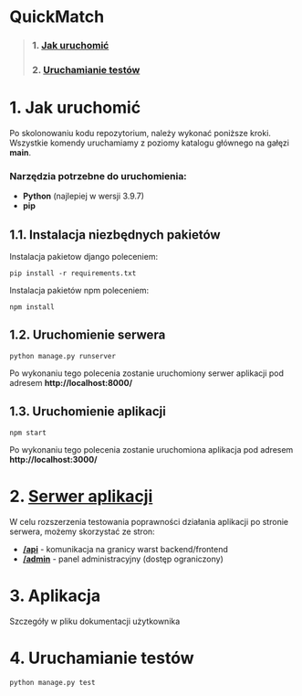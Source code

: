 # QuickMatch

> ### 1. [Jak uruchomić](https://github.com/TripleM-MMM/QuickMatch/blob/main/README.md#1-jak-uruchomi%C4%87-1)
> ### 2. [Uruchamianie testów](https://github.com/TripleM-MMM/QuickMatch/blob/main/README.md#2-uruchamianie-test%C3%B3w-1)
# 1. Jak uruchomić
Po skolonowaniu kodu repozytorium, należy wykonać poniższe kroki. Wszystkie komendy uruchamiamy z poziomy katalogu głównego na gałęzi **main**.
### Narzędzia potrzebne do uruchomienia:
* **Python** (najlepiej w wersji 3.9.7)
* **pip**
## 1.1. Instalacja niezbędnych pakietów
Instalacja pakietow django poleceniem:
```
pip install -r requirements.txt
```
Instalacja pakietów npm poleceniem:
```
npm install
```
## 1.2. Uruchomienie serwera
```
python manage.py runserver
```
Po wykonaniu tego polecenia zostanie uruchomiony serwer aplikacji pod adresem **http://localhost:8000/**
## 1.3. Uruchomienie aplikacji
```
npm start
```
Po wykonaniu tego polecenia zostanie uruchomiona aplikacja pod adresem **http://localhost:3000/**
# 2. [Serwer aplikacji](http://localhost:8000/)
W celu rozszerzenia testowania poprawności działania aplikacji po stronie serwera, możemy skorzystać ze stron:
* [**/api**](http://localhost:8000/api) - komunikacja na granicy warst backend/frontend
* [**/admin**](http://localhost:8000/admin) - panel administracyjny (dostęp ograniczony)
# 3. Aplikacja
Szczegóły w pliku dokumentacji użytkownika
# 4. Uruchamianie testów
```
python manage.py test
```
